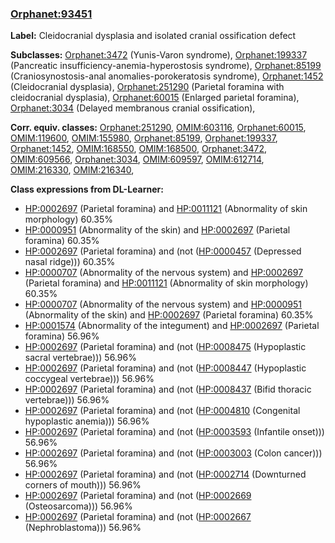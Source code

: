 
### [Orphanet:93451](http://www.orpha.net/ORDO/Orphanet_93451)
**Label:** Cleidocranial dysplasia and isolated cranial ossification defect

**Subclasses:** [Orphanet:3472](http://www.orpha.net/ORDO/Orphanet_3472) (Yunis-Varon syndrome), [Orphanet:199337](http://www.orpha.net/ORDO/Orphanet_199337) (Pancreatic insufficiency-anemia-hyperostosis syndrome), [Orphanet:85199](http://www.orpha.net/ORDO/Orphanet_85199) (Craniosynostosis-anal anomalies-porokeratosis syndrome), [Orphanet:1452](http://www.orpha.net/ORDO/Orphanet_1452) (Cleidocranial dysplasia), [Orphanet:251290](http://www.orpha.net/ORDO/Orphanet_251290) (Parietal foramina with cleidocranial dysplasia), [Orphanet:60015](http://www.orpha.net/ORDO/Orphanet_60015) (Enlarged parietal foramina), [Orphanet:3034](http://www.orpha.net/ORDO/Orphanet_3034) (Delayed membranous cranial ossification), 

**Corr. equiv. classes:** [Orphanet:251290](http://www.orpha.net/ORDO/Orphanet_251290), [OMIM:603116](http://purl.obolibrary.org/obo/OMIM_603116), [Orphanet:60015](http://www.orpha.net/ORDO/Orphanet_60015), [OMIM:119600](http://purl.obolibrary.org/obo/OMIM_119600), [OMIM:155980](http://purl.obolibrary.org/obo/OMIM_155980), [Orphanet:85199](http://www.orpha.net/ORDO/Orphanet_85199), [Orphanet:199337](http://www.orpha.net/ORDO/Orphanet_199337), [Orphanet:1452](http://www.orpha.net/ORDO/Orphanet_1452), [OMIM:168550](http://purl.obolibrary.org/obo/OMIM_168550), [OMIM:168500](http://purl.obolibrary.org/obo/OMIM_168500), [Orphanet:3472](http://www.orpha.net/ORDO/Orphanet_3472), [OMIM:609566](http://purl.obolibrary.org/obo/OMIM_609566), [Orphanet:3034](http://www.orpha.net/ORDO/Orphanet_3034), [OMIM:609597](http://purl.obolibrary.org/obo/OMIM_609597), [OMIM:612714](http://purl.obolibrary.org/obo/OMIM_612714), [OMIM:216330](http://purl.obolibrary.org/obo/OMIM_216330), [OMIM:216340](http://purl.obolibrary.org/obo/OMIM_216340), 

**Class expressions from DL-Learner:**

- [HP:0002697](http://purl.obolibrary.org/obo/HP_0002697) (Parietal foramina) and [HP:0011121](http://purl.obolibrary.org/obo/HP_0011121) (Abnormality of skin morphology) 60.35%
- [HP:0000951](http://purl.obolibrary.org/obo/HP_0000951) (Abnormality of the skin) and [HP:0002697](http://purl.obolibrary.org/obo/HP_0002697) (Parietal foramina) 60.35%
- [HP:0002697](http://purl.obolibrary.org/obo/HP_0002697) (Parietal foramina) and (not ([HP:0000457](http://purl.obolibrary.org/obo/HP_0000457) (Depressed nasal ridge))) 60.35%
- [HP:0000707](http://purl.obolibrary.org/obo/HP_0000707) (Abnormality of the nervous system) and [HP:0002697](http://purl.obolibrary.org/obo/HP_0002697) (Parietal foramina) and [HP:0011121](http://purl.obolibrary.org/obo/HP_0011121) (Abnormality of skin morphology) 60.35%
- [HP:0000707](http://purl.obolibrary.org/obo/HP_0000707) (Abnormality of the nervous system) and [HP:0000951](http://purl.obolibrary.org/obo/HP_0000951) (Abnormality of the skin) and [HP:0002697](http://purl.obolibrary.org/obo/HP_0002697) (Parietal foramina) 60.35%
- [HP:0001574](http://purl.obolibrary.org/obo/HP_0001574) (Abnormality of the integument) and [HP:0002697](http://purl.obolibrary.org/obo/HP_0002697) (Parietal foramina) 56.96%
- [HP:0002697](http://purl.obolibrary.org/obo/HP_0002697) (Parietal foramina) and (not ([HP:0008475](http://purl.obolibrary.org/obo/HP_0008475) (Hypoplastic sacral vertebrae))) 56.96%
- [HP:0002697](http://purl.obolibrary.org/obo/HP_0002697) (Parietal foramina) and (not ([HP:0008447](http://purl.obolibrary.org/obo/HP_0008447) (Hypoplastic coccygeal vertebrae))) 56.96%
- [HP:0002697](http://purl.obolibrary.org/obo/HP_0002697) (Parietal foramina) and (not ([HP:0008437](http://purl.obolibrary.org/obo/HP_0008437) (Bifid thoracic vertebrae))) 56.96%
- [HP:0002697](http://purl.obolibrary.org/obo/HP_0002697) (Parietal foramina) and (not ([HP:0004810](http://purl.obolibrary.org/obo/HP_0004810) (Congenital hypoplastic anemia))) 56.96%
- [HP:0002697](http://purl.obolibrary.org/obo/HP_0002697) (Parietal foramina) and (not ([HP:0003593](http://purl.obolibrary.org/obo/HP_0003593) (Infantile onset))) 56.96%
- [HP:0002697](http://purl.obolibrary.org/obo/HP_0002697) (Parietal foramina) and (not ([HP:0003003](http://purl.obolibrary.org/obo/HP_0003003) (Colon cancer))) 56.96%
- [HP:0002697](http://purl.obolibrary.org/obo/HP_0002697) (Parietal foramina) and (not ([HP:0002714](http://purl.obolibrary.org/obo/HP_0002714) (Downturned corners of mouth))) 56.96%
- [HP:0002697](http://purl.obolibrary.org/obo/HP_0002697) (Parietal foramina) and (not ([HP:0002669](http://purl.obolibrary.org/obo/HP_0002669) (Osteosarcoma))) 56.96%
- [HP:0002697](http://purl.obolibrary.org/obo/HP_0002697) (Parietal foramina) and (not ([HP:0002667](http://purl.obolibrary.org/obo/HP_0002667) (Nephroblastoma))) 56.96%



